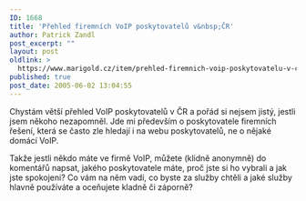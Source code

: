 ```yaml
---
ID: 1668
title: 'Přehled firemních VoIP poskytovatelů v&nbsp;ČR'
author: Patrick Zandl
post_excerpt: ""
layout: post
oldlink: >
  https://www.marigold.cz/item/prehled-firemnich-voip-poskytovatelu-v-cr
published: true
post_date: 2005-06-02 13:04:55
---
```

<p>Chystám větší přehled VoIP poskytovatelů v ČR a pořád si nejsem jistý, jestli jsem někoho nezapomněl. Jde mi především o poskytovatele firemních řešení, která se často zle hledají i na webu poskytovatelů, ne o nějaké domácí VoIP. </p>

<p>Takže jestli někdo máte ve firmě VoIP, můžete (klidně anonymně) do komentářů napsat, jakého poskytovatele máte, proč jste si ho vybrali a jak jste spokojeni? Co vám na něm vadí, co byste za služby chtěli a jaké služby hlavně používáte a oceňujete kladně či záporně?
</p>
